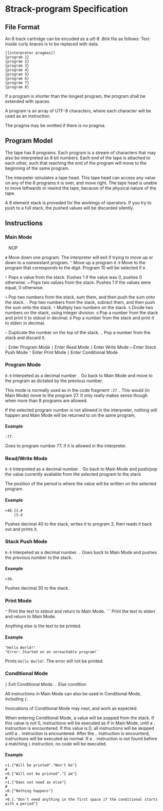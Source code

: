 # 8track-program Specification

## File Format
An 8 track cartridge can be encoded as a utf-8 .8trk file as follows: 
Text inside curly braces is to be replaced with data. 
```
[{interpreter pragmas}]
{program 1}
{program 2}
{program 3}
{program 4}
{program 5}
{program 6}
{program 7}
{program 8}
```
If a program is shorter than the longest program, the program shall be extended with spaces.

A program is an array of UTF-8 characters, where each character will be used as an instruction.

The pragma may be omitted if there is no pragma.

## Program Model
The tape has 8 programs. Each program is a stream of characters that may also be interpreted as 8 bit numbers.
Each end of the tape is attached to each other, such that reaching the end of the program will move to the beginning of the same program.

The interpeter simulates a tape head. This tape head can access any value on any of the 8 programs it is over, and move right.
The tape head is unable to move leftwards or rewind the tape, because of the physical nature of the tape.

A 8 element stack is proveded for the workings of operators. If you try to push to a full stack, the pushed values will be discarded silently.

## Instructions
### Main Mode
` ` NOP 

`#` Move down one program. The interpreter will exit if trying to move up or down to a nonexistant program. 
`^` Move up a program 
`0-9` Move to the program that corresponds to the digit. Program 10 will be selected if `0` 

`!` Pops a value from the stack. Pushes 1 if the value was 0, pushes 0 otherwise. 
`=` Pops two values from the stack. Pushes 1 if the values were equal, 0 otherwise.

`+` Pop two numbers from the stack, sum them, and then push the sum onto the stack. 
`-` Pop two numbers from the stack, subract them, and then push the sum onto the stack. 
`*` Multiply two numbers on the stack. 
`%` Divide two numbers on the stack, using integer division. 
`d` Pop a number from the stack and print it to stdout in decimal. 
`D` Pop a number from the stack and print it to stderr in decimal. 

`~` Duplicate the number on the top of the stack. 
`,` Pop a number from the stack and discard it. 

`:` Enter Program Mode 
`|` Enter Read Mode 
`]` Enter Write Mode 
`>` Enter Stack Push Mode 
`"` Enter Print Mode 
`{` Enter Conditional Mode

### Program Mode
`0-9` Interpeted as a decimal number 
`.` Go back to Main Mode and move to the program as dictated by the previous number.

This mode is normally used as in the code fragment `:27.`. This would (in Main Mode) move to the program 27.
It only really makes sense though when more than 8 programs are allowed.

If the selected program number is not allowed in the interpreter, nothing will happen and Main Mode will be returned to on the same program,

#### Example
```
:77.
```
Goes to program number 77, if it is allowed in the interpreter.

### Read/Write Mode
`0-9` Interpreted as a decimal number 
`.` Go back to Main Mode and push/pop the value currently avaliable from the selected program to the stack 

The position of the period is where the value will be written on the selected program.

#### Example
```
>40.]3.#
    |3.d
```
Pushes decimal 40 to the stack, writes it to program 3, then reads it back out and prints it.

### Stack Push Mode
`0-9` Interpeted as a decimal number. 
`.` Goes back to Main Mode and pushes the previous number to the stack.

#### Example
```
>30.
```
Pushes decimal 30 to the stack.

### Print Mode
`"` Print the text to stdout and return to Main Mode. 
`\`` Print the text to stderr and return to Main Mode.

Anything else is the text to be printed.

#### Example
```
"Hello World!"
"Error: Started on an unreachable program!`
```
Prints `Hello World!`. The error will not be printed.

### Conditional Mode
`}` Exit Conditional Mode.
`.` Else condition

All instructions in Main Mode can also be used in Conditional Mode, including `{`.

Invocations of Conditional Mode may nest, and work as expected.

When entering Conditional Mode, a value will be popped from the stack.
If this value is not 0, instructions will be executed as if in Main Mode, until a `.` instruction is encountered.
If this value is 0, all instructions will be skipped until a `.` instruction is encountered.
After the `.` instruction is encounterd, instructions will be executed as normal.
If a `.` instruction is not found before a matching `}` instruction, no code will be executed.

#### Example
```
>1.{"Will be printed"."Won't be"}                                                        #
>0.{"Will not be printed"."I am"}                                                       #
>1.{"Does not need an else"}                                                           #
>0.{"Nothing happens"}                                                                #
>0.{."Don't need anything in the first space if the conditional starts with a period"}
```

